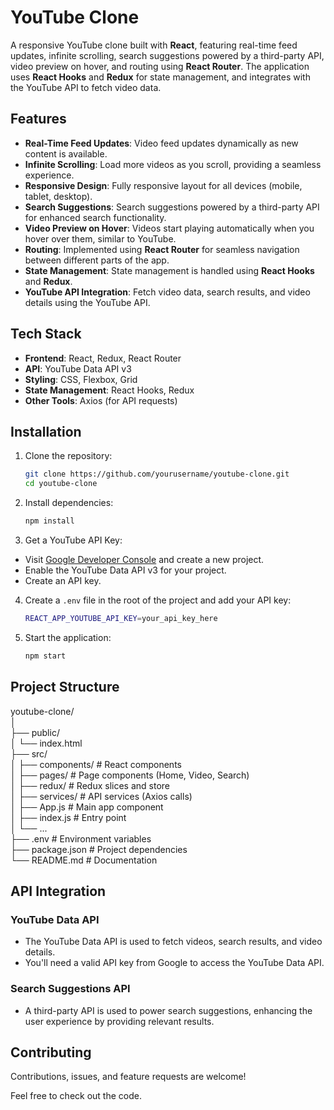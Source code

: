 # YouTube Clone

A responsive YouTube clone built with **React**, featuring real-time feed updates, infinite scrolling, search suggestions powered by a third-party API, video preview on hover, and routing using **React Router**. The application uses **React Hooks** and **Redux** for state management, and integrates with the YouTube API to fetch video data.

## Features

- **Real-Time Feed Updates**: Video feed updates dynamically as new content is available.
- **Infinite Scrolling**: Load more videos as you scroll, providing a seamless experience.
- **Responsive Design**: Fully responsive layout for all devices (mobile, tablet, desktop).
- **Search Suggestions**: Search suggestions powered by a third-party API for enhanced search functionality.
- **Video Preview on Hover**: Videos start playing automatically when you hover over them, similar to YouTube.
- **Routing**: Implemented using **React Router** for seamless navigation between different parts of the app.
- **State Management**: State management is handled using **React Hooks** and **Redux**.
- **YouTube API Integration**: Fetch video data, search results, and video details using the YouTube API.

## Tech Stack

- **Frontend**: React, Redux, React Router
- **API**: YouTube Data API v3
- **Styling**: CSS, Flexbox, Grid
- **State Management**: React Hooks, Redux
- **Other Tools**: Axios (for API requests)

## Installation

1. Clone the repository:

    ```bash
    git clone https://github.com/yourusername/youtube-clone.git
    cd youtube-clone
    ```

2. Install dependencies:

    ```bash
    npm install
    ```

3. Get a YouTube API Key:

- Visit [Google Developer Console](https://console.developers.google.com/) and create a new project.
- Enable the YouTube Data API v3 for your project.
- Create an API key.

4. Create a `.env` file in the root of the project and add your API key:

    ```bash
    REACT_APP_YOUTUBE_API_KEY=your_api_key_here
    ```

5. Start the application:

    ```bash
    npm start
    ```

## Project Structure

youtube-clone/ <br/>
│ <br/>
├── public/ <br/>
│ └── index.html <br/>
├── src/ <br/>
│ ├── components/ # React components <br/>
│ ├── pages/ # Page components (Home, Video, Search) <br/>
│ ├── redux/ # Redux slices and store <br/>
│ ├── services/ # API services (Axios calls) <br/>
│ ├── App.js # Main app component <br/>
│ ├── index.js # Entry point <br/>
│ └── ... <br/>
├── .env # Environment variables <br/>
├── package.json # Project dependencies <br/>
└── README.md # Documentation <br/>


## API Integration

### YouTube Data API

- The YouTube Data API is used to fetch videos, search results, and video details.
- You'll need a valid API key from Google to access the YouTube Data API.

### Search Suggestions API

- A third-party API is used to power search suggestions, enhancing the user experience by providing relevant results.

## Contributing

Contributions, issues, and feature requests are welcome!

Feel free to check out the code.
